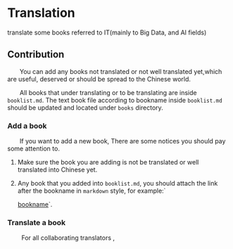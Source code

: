 # Translation

translate some books referred to IT\(mainly to Big Data, and AI fields\)

## Contribution

    You can add any books not translated or not well translated yet,which are useful, deserved or should be spread to the Chinese world.

    All books that under translating or to be translating are inside `booklist.md`. The text book file according to bookname inside `booklist.md` should be updated and located under `books` directory.

### Add a book

    If you want to add a new book, There are some notices you should pay some attention to.

1. Make sure the book you are adding is not be translated or well translated into Chinese yet. 
2. Any book that you added into `booklist.md`, you should attach the link after the bookname in `markdown` style, for example:\`

   [bookname](https://github.com/duanqiaobb/translation/tree/ea3e459b7be0c456e558348d132bcff7f3496d30/link%20refered%20to%20the%20book%20file/README.md)\`.

### Translate a book

     For all collaborating translators ,

